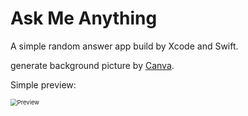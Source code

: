 # Ask Me Anything

A simple random answer app build by Xcode and Swift. 



generate background picture by [Canva](https://www.canva.com/). 

Simple preview:

<img src="https://github.com/victoriayue/Ask-me-anything/blob/master/Preview.gif?raw=true" alt="Preview" style="zoom:67%;" />
